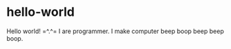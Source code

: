 # hello-world
Hello world!
=^.^= I are programmer. I make computer beep boop beep beep boop.                    
